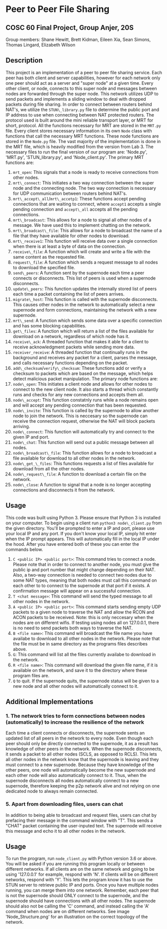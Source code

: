 # Peer to Peer File Sharing
## COSC 60 Final Project, Group Anjer, 20S
Group members: Shane Hewitt, Brett Kidman, Eileen Xia, Sean Simons, Thomas Lingard, Elizabeth Wilson

## Description 
This project is an implementation of a peer to peer file sharing service. Each peer has both client and server capabilities, however for each network only one peer should act as a server and "super node" at a given time.  Every other client, or node, connects to this super node and messages between nodes are forwarded through the super node.  This network utilizes UDP to send packets and implements a sliding window to deal with dropped packets during file sharing. In order to connect between routers behind NAT's, we utilize the `STUN\_library.py` file to determine the public port and IP address to use when connecting between NAT protected routers.  The protocol used is built around the mini reliable transport layer, or MRT for short, protocol.  All the functions necessary for MRT are stored in the `MRT.py` file.  Every client stores necessary information in its own `Node` class with functions that call the necessary MRT functions.  These node functions are stored in the `Node.py` file. The vast majority of the implementation is done in the MRT file, which is heavily modified from the version from Lab 3. The necessary files to run the final version of our program are: 'Node.py', 'MRT.py', 'STUN_library.py', and 'Node_client.py'. The primary MRT functions are:
1.  `mrt_open`:  This signals that a node is ready to receive connections from other nodes.
2.  `mrt\_connect`:  This initiates a two way connection between the super node and the connecting node.  The two way connection is necessary for UDP communication between routers behind NAT's.
3.  `mrt\_accept\_all`/`mrt\_accetp1`:  These functions accept pending connections that are waiting to connect, where `accept1` accepts a single pending connection and `accept\_all` accepts all the pending connections.
4.   `mrt\_broadcast`:  This allows for a node to signal all other nodes of a message.  We have used this to implement chatting on the network.
5.  `mrt\_broadcast\_file`:  This allows for a node to broadcast the name of a file that they have available for other nodes to download. 
6.  `mrt\_receive1`:  This function will receive data over a single connection when there is at least a byte of data on the connection.
7.  `receive\_file`:  A function which will create and write a file with the same content as the requested file.
8.   `request\_file`:  A function which sends a request message to all nodes to download the specified file.
9.  `send\_peers`:  A function sent by the supernode each time a peer connects or disconnects. This list of peers is used when a supernode disconnects.
10.  `update\_peers`: This function updates the internally stored list of peers each time a packet containing the list of peers arrives.
11.  `migrate\_host`: This function is called with the supernode disconnects. This causes other nodes in the network to automatically select a new supernode and form connections, maintaining the network with a new supernode.
12.  `mrt\_send`:  A function which sends some data over a specific connection and has some blocking capabilities.  
13.  `get\_files`:  A function which will return a list of the files available for download on a network, regardless of which node has it.
14.  `receive\_ack`:  A threaded function that makes it able for a client to receive acknowledgment packets while sending more data.  
15.  `receiver_receive`:  A threaded function that continually runs in the background and receives any packet for a client, parses the message, and calls necessary functions depending on the packet.
16.  `add\_checksum`/`verify\_checksum`:  These functions add or verify a checksum to packets which are based on the message, which helps detect malicious packet manipulation.
The primary node functions are:
1.  `node\_open`:  This initiates a client node and allows for other nodes to connect to the new client node.  It also starts a thread which constantly runs and checks for any new connections and accepts them all.
2.  `node\_accept`:  This function constatnly runs while a node remains open and will accept any pending connection that has been requested.
3.  `node\_invite`: This function is called by the supernode to allow another node to join the network. This is neccesary so the supernode can receive the connection request, otherwise the NAT will block packets arriving.
4.  `node\_connect`:  This function will automatically try and connect to the given IP and port.
5.  `node\_chat`:  This function will send out a public message between all nodes.
6.  `node\_broadcast\_file`:  This function allows for a node to broadcast a file available for download to all other nodes in the network.
7.  `node\_get_\_files`:  This functions requests a list of files available for download from all the other nodes.
8.  `node\_request\_file`:  A function to download a certain file on the network.
9.  `node\_close`:  A function to signal that a node is no longer accepting connections and disconnects it from the network.
## Usage 
This code was built using Python 3.  Please ensure that Python 3 is installed on your computer.  To begin using a client run `python3 node\_client.py` from the given directory.  You'll be prompted to enter a IP and port, please use your local IP and any port.  If you don't know your local IP, simply hit enter when the IP prompt appears.  This will automatically fill in the local IP under the hood.  After you have entered both of these you can enter the commands below. 
1.  `C <public IP> <public port>`:  This command tries to connect a node.  Please note that in order to connect to another node, you must give the public ip and port number that might change depending on their NAT.  Also, a two-way connection is needed to connect two nodes due to some NAT types, meaning that both nodes must call this command on each other to to connect to the supernode at that port if it exists.  A confirmation message will appear on a successful connection.
2.  `T <chat message>`:  This command will send the typed message to all other nodes in the network.
3.  `A <public IP> <public port>`: This command starts sending empty UDP packets to a given node to traverse the NAT and allow the RCON and ACON packets to be received. Note: this is only neccesary when the nodes are on different wifis. If testing using nodes all on 127.0.0.1, there is no need to send packets both ways to traverse the NAT.
4.  `B <file name>`:  This command will broadcast the file name you have availabe to download to all other nodes in the network.  Please note that the file must be in same directory as the programs files describes above.
5.  `G`:  This command will list all the files currently availabe to download in the network. 
6.  `R <file name>`:  This command will download the given file name, if it is available on the network, and save it to the directory where these program files are.  
7.  `Q` to quit. If the supernode quits, the supernode status will be given to a new node and all other nodes will automatically connect to it.

## Additional Implementations
### 1. The network tries to form connections between nodes (automatically) to increase the resilience of the network
Each time a client connects or disconnects, the supernode sents an updated list of all peers in the network to every node. Even though each peer should only be directly connected to the supernode, it as a result has knowledge of other peers in the network. When the supernode disconnects, it sends a packet to all other nodes (SCLS, as opposed to RCLS). This lets all other nodes in the network know that the supernode is leaving and they must connect to a new supernode. Because they have knowledge of the other peers, one node will automatically become the new supernode and each other node will also automatically connect to it. Thus, when the supernode disconnects all nodes automatically connect to a new supernode, therefore keeping the p2p network alive and not relying on one dedicated node to always remain connected.

### 5. Apart from downloading files, users can chat
In addition to being able to broadcast and request files, users can chat by prefacing their message in the command window with "T". This sends a "CHAT" packet containing the user-inputed text. The supernode will receive this message and echo it to all other nodes in the network.

## Usage
To run the program, run `node_client.py` with Python version 3.6 or above. You will be asked if you are running this program locally or between different networks. If all clients are on the same network and going to be using '127.0.0.1' for example, respond with 'N'. If clients will be on different networks, respond with 'Y'. This lets the program know it has to use the STUN server to retrieve public IP and ports. Once you have multiple nodes running, you can merge them into one network. Remember, each peer that is not the supernode should ONLY connect to the supernode, and the supernode should have connections with all other nodes. The supernode should also not be calling the 'C' command, and instead calling the 'A' command when nodes are on different networks. See image 'Node_Structure.png' for an illustration on the correct topology of the network.

